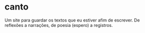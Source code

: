 # canto
Um site para guardar os textos que eu estiver afim de escrever. De reflexões a narrações, de poesia (espero) a registros.
